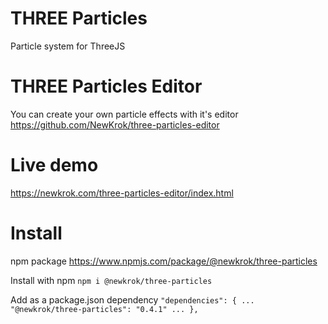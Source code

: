 # THREE Particles

Particle system for ThreeJS

# THREE Particles Editor

You can create your own particle effects with it's editor https://github.com/NewKrok/three-particles-editor

# Live demo

https://newkrok.com/three-particles-editor/index.html

# Install

npm package https://www.npmjs.com/package/@newkrok/three-particles

Install with npm
`npm i @newkrok/three-particles`

Add as a package.json dependency
`"dependencies": { ... "@newkrok/three-particles": "0.4.1" ... }, `
